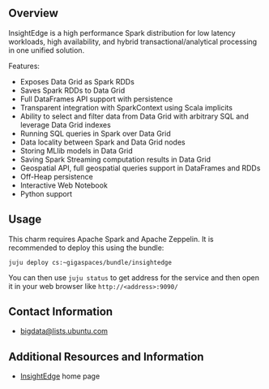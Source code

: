 ## Overview

InsightEdge is a high performance Spark distribution for low latency
workloads, high availability, and hybrid transactional/analytical
processing in one unified solution.

Features:

 * Exposes Data Grid as Spark RDDs
 * Saves Spark RDDs to Data Grid
 * Full DataFrames API support with persistence
 * Transparent integration with SparkContext using Scala implicits
 * Ability to select and filter data from Data Grid with arbitrary SQL and leverage Data Grid indexes
 * Running SQL queries in Spark over Data Grid
 * Data locality between Spark and Data Grid nodes
 * Storing MLlib models in Data Grid
 * Saving Spark Streaming computation results in Data Grid
 * Geospatial API, full geospatial queries support in DataFrames and RDDs
 * Off-Heap persistence
 * Interactive Web Notebook
 * Python support

## Usage

This charm requires Apache Spark and Apache Zeppelin.  It is recommended to
deploy this using the bundle:

    juju deploy cs:~gigaspaces/bundle/insightedge

You can then use `juju status` to get address for the service and then open
it in your web browser like `http://<address>:9090/`


## Contact Information

- <bigdata@lists.ubuntu.com>


## Additional Resources and Information

- [InsightEdge](http://insightedge.io/) home page
